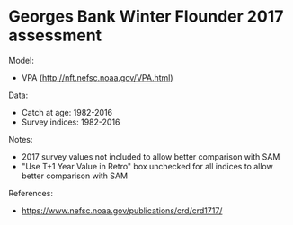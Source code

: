 # Georges Bank Winter Flounder 2017 assessment

Model:
* VPA (http://nft.nefsc.noaa.gov/VPA.html)

Data:
* Catch at age: 1982-2016
* Survey indices: 1982-2016

Notes:
* 2017 survey values not included to allow better comparison with SAM
* "Use T+1 Year Value in Retro" box unchecked for all indices to allow better comparison with SAM

References:
* https://www.nefsc.noaa.gov/publications/crd/crd1717/



